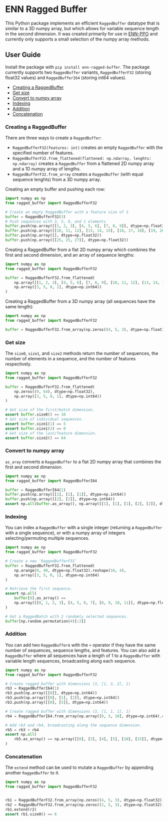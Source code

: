 # ENN Ragged Buffer

This Python package implements an efficient `RaggedBuffer` datatype that is similar to
a 3D numpy array, but which allows for variable sequence length in the second
dimension. It was created primarily for use in [ENN-PPO](https://github.com/entity-neural-network/incubator/tree/main/enn_ppo) 
and currently only supports a small selection of the numpy array methods.

## User Guide

Install the package with `pip install enn-ragged-buffer`.
The package currently supports two `RaggedBuffer` variants, `RaggedBufferF32` (storing float32 values) and `RaggedBufferI64` (storing int64 values).

<!-- no toc -->
- [Creating a RaggedBuffer](#creating-a-raggedbuffer)
- [Get size](#get-size)
- [Convert to numpy array](#convert-to-numpy-array)
- [Indexing](#indexing)
- [Addition](#addition)
- [Concatenation](#concatentation)

### Creating a RaggedBuffer

There are three ways to create a `RaggedBuffer`:
- `RaggedBufferF32(features: int)` creates an empty `RaggedBuffer` with the specified number of features.
- `RaggedBufferF32.from_flattened(flattened: np.ndarray, lenghts: np.ndarray)` creates a `RaggedBuffer` from a flattened 2D numpy array and a 1D numpy array of lengths.
- `RaggedBufferF32.from_array` creates a `RaggedBuffer` (with equal sequence lenghts) from a 3D numpy array.

Creating an empty buffer and pushing each row:

```python
import numpy as np
from ragged_buffer import RaggedBufferF32

# Create an empty RaggedBuffer with a feature size of 3
buffer = RaggedBufferF32(3)
# Push sequences with 3, 5, 0, and 1 elements
buffer.push(np.array([[1, 2, 3], [4, 5, 6], [7, 8, 9]], dtype=np.float32))
buffer.push(np.array([[10, 11, 12], [13, 14, 15], [16, 17, 18], [19, 20, 21], [22, 23, 24]], dtype=np.float32))
buffer.push(np.array([], dtype=np.float32))
buffer.push(np.array([[25, 25, 27]], dtype=np.float32))
```

Creating a RaggedBuffer from a flat 2D numpy array which combines the first and second dimension,
and an array of sequence lengths:

```python
import numpy as np
from ragged_buffer import RaggedBufferF32

buffer = RaggedBufferF32.from_flattened(
    np.array([[1, 2, 3], [4, 5, 6], [7, 8, 9], [10, 11, 12], [13, 14, 15], [16, 17, 18], [19, 20, 21], [22, 23, 24], [25, 25, 27]], dtype=np.float32),
    np.array([3, 5, 0, 1], dtype=np.int64))
)
```

Creating a RaggedBuffer from a 3D numpy array (all sequences have the same length):

```python
import numpy as np
from ragged_buffer import RaggedBufferF32

buffer = RaggedBufferF32.from_array(np.zeros((4, 5, 3), dtype=np.float32))
```

### Get size

The `size0`, `size1`, and `size2` methods return the number of sequences, the number of elements in a sequence, and the number of features respectively.

```python
import numpy as np
from ragged_buffer import RaggedBufferF32

buffer = RaggedBufferF32.from_flattened(
    np.zeros((9, 64), dtype=np.float32),
    np.array([3, 5, 0, 1], dtype=np.int64))
)

# Get size of the first/batch dimension.
assert buffer.size0() == 10
# Get size of individual sequences.
assert buffer.size1(1) == 5
assert buffer.size1(2) == 0
# Get size of the last/feature dimension.
assert buffer.size2() == 64
```

### Convert to numpy array

`as_aray` converts a `RaggedBuffer` to a flat 2D numpy array that combines the first and second dimension.

```python
import numpy as np
from ragged_buffer import RaggedBufferI64

buffer = RaggedBufferI64(1)
buffer.push(np.array([[1], [1], [1]], dtype=np.int64))
buffer.push(np.array([[2], [2]], dtype=np.int64))
assert np.all(buffer.as_array(), np.array([[1], [1], [1], [2], [2]], dtype=np.int64))
```

### Indexing

You can index a `RaggedBuffer` with a single integer (returning a `RaggedBuffer` with a single sequence), or with a numpy array of integers selecting/permuting multiple sequences.

```python
import numpy as np
from ragged_buffer import RaggedBufferF32

# Create a new `RaggedBufferF32`
buffer = RaggedBufferF32.from_flattened(
    np.arange(0, 40, dtype=np.float32).reshape(10, 4),
    np.array([3, 5, 0, 1], dtype=np.int64)
)

# Retrieve the first sequence.
assert np.all(
    buffer[0].as_array() ==
    np.array([[0, 1, 2, 3], [4, 5, 6, 7], [8, 9, 10, 11]], dtype=np.float32)
)

# Get a RaggedBatch with 2 randomly selected sequences.
buffer[np.random.permutation(4)[:2]]
```

### Addition

You can add two `RaggedBuffer`s with the `+` operator if they have the same number of sequences, sequence lengths, and features. You can also add a `RaggedBuffer` where all sequences have a length of 1 to a `RaggedBuffer` with variable length sequences, broadcasting along each sequence.

```python
import numpy as np
from ragged_buffer import RaggedBufferF32

# Create ragged buffer with dimensions (3, [1, 3, 2], 1)
rb3 = RaggedBufferI64(1)
rb3.push(np.array([[0]], dtype=np.int64))
rb3.push(np.array([[0], [1], [2]], dtype=np.int64))
rb3.push(np.array([[0], [5]], dtype=np.int64))

# Create ragged buffer with dimensions (3, [1, 1, 1], 1)
rb4 = RaggedBufferI64.from_array(np.array([0, 3, 10], dtype=np.int64).reshape(3, 1, 1))

# Add rb3 and rb4, broadcasting along the sequence dimension.
rb5 = rb3 + rb4
assert np.all(
    rb5.as_array() == np.array([[0], [3], [4], [5], [10], [15]], dtype=np.int64)
)
```

### Concatenation

The `extend` method can be used to mutate a `RaggedBuffer` by appending another `RaggedBuffer` to it.

```python
import numpy as np
from ragged_buffer import RaggedBufferF32


rb1 = RaggedBufferF32.from_array(np.zeros((4, 5, 3), dtype=np.float32))
rb2 = RaggedBufferF32.from_array(np.zeros((2, 5, 3), dtype=np.float32))
rb1.extend(r2)
assert rb1.size0() == 6
```